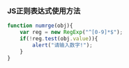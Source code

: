 ### JS正则表达式使用方法
```js
function numrge(obj){
    var reg = new RegExp("^[0-9]*$");
    if(!reg.test(obj.value)){
        alert("请输入数字!");
    }
}

```